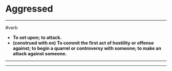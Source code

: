 # Aggressed
---
#verb
- **To set upon; to attack.**
- **(construed with on) To commit the first act of hostility or offense against; to begin a quarrel or controversy with someone; to make an attack against someone.**
---
---
